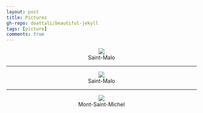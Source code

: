```yaml
---
layout: post
title: Pictures
gh-repo: daattali/beautiful-jekyll
tags: [picture]
comments: true
---
```

<div align=center>
<img src="/assets/img/bretagne/ldcity.jpg"  />
</div>
<center>Saint-Malo</center>

___


<div align=center>
<img src="/assets/img/bretagne/seagull.jpg"  />
</div>
<center>Saint-Malo</center>

___


<div align=center>
<img src="/assets/img/bretagne/castle.jpg"  />
</div>
<center>Mont-Saint-Michel</center>


